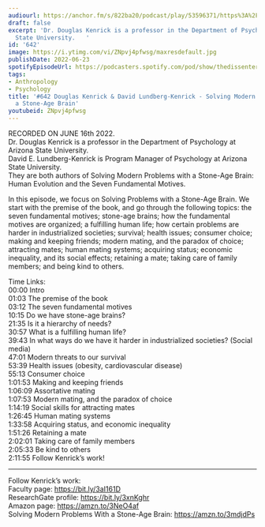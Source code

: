 ```yaml
---
audiourl: https://anchor.fm/s/822ba20/podcast/play/53596371/https%3A%2F%2Fd3ctxlq1ktw2nl.cloudfront.net%2Fstaging%2F2022-5-16%2F45f815b8-0e97-a231-de1c-0471ab2134d5.m4a
draft: false
excerpt: 'Dr. Douglas Kenrick is a professor in the Department of Psychology at Arizona
  State University.   '
id: '642'
image: https://i.ytimg.com/vi/ZNpvj4pfwsg/maxresdefault.jpg
publishDate: 2022-06-23
spotifyEpisodeUrl: https://podcasters.spotify.com/pod/show/thedissenter/episodes/642-Douglas-Kenrick--David-Lundberg-Kenrick---Solving-Modern-Problems-with-a-Stone-Age-Brain-e1k24oj
tags:
- Anthropology
- Psychology
title: '#642 Douglas Kenrick & David Lundberg-Kenrick - Solving Modern Problems with
  a Stone-Age Brain'
youtubeid: ZNpvj4pfwsg
---
```

<div class="timelinks">

RECORDED ON JUNE 16th 2022.  
Dr. Douglas Kenrick is a professor in the Department of Psychology at Arizona State University.   
David E. Lundberg-Kenrick is Program Manager of Psychology at Arizona State University.  
They are both authors of Solving Modern Problems with a Stone-Age Brain: Human Evolution and the Seven Fundamental Motives.

In this episode, we focus on Solving Problems with a Stone-Age Brain. We start with the premise of the book, and go through the following topics: the seven fundamental motives; stone-age brains; how the fundamental motives are organized; a fulfilling human life; how certain problems are harder in industrialized societies; survival; health issues; consumer choice; making and keeping friends; modern mating, and the paradox of choice; attracting mates; human mating systems; acquiring status; economic inequality, and its social effects; retaining a mate; taking care of family members; and being kind to others.

Time Links:  
<time>00:00</time> Intro  
<time>01:03</time> The premise of the book  
<time>03:12</time> The seven fundamental motives  
<time>10:15</time> Do we have stone-age brains?  
<time>21:35</time> Is it a hierarchy of needs?  
<time>30:57</time> What is a fulfilling human life?  
<time>39:43</time> In what ways do we have it harder in industrialized societies? (Social media)  
<time>47:01</time> Modern threats to our survival  
<time>53:39</time> Health issues (obesity, cardiovascular disease)  
<time>55:13</time> Consumer choice  
<time>1:01:53</time> Making and keeping friends  
<time>1:06:09</time> Assortative mating  
<time>1:07:53</time> Modern mating, and the paradox of choice  
<time>1:14:19</time> Social skills for attracting mates  
<time>1:26:45</time> Human mating systems  
<time>1:33:58</time> Acquiring status, and economic inequality  
<time>1:51:26</time> Retaining a mate  
<time>2:02:01</time> Taking care of family members  
<time>2:05:33</time> Be kind to others  
<time>2:11:55</time> Follow Kenrick’s work!

---

Follow Kenrick’s work:  
Faculty page: https://bit.ly/3aI161D  
ResearchGate profile: https://bit.ly/3xnKghr  
Amazon page: https://amzn.to/3NeO4af  
Solving Modern Problems With a Stone-Age Brain: https://amzn.to/3mdjdPs
</div>

